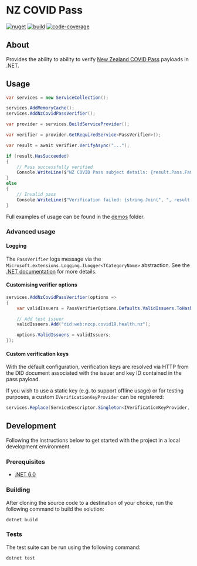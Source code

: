 # NZ COVID Pass

[![nuget][nuget-image]][nuget-url]
[![build][build-image]][build-url]
[![code-coverage][code-coverage-image]][code-coverage-url]

## About

Provides the ability to ability to verify [New Zealand COVID Pass](https://nzcp.covid19.health.nz/) payloads in .NET.

## Usage

```cs
var services = new ServiceCollection();

services.AddMemoryCache();
services.AddNzCovidPassVerifier();

var provider = services.BuildServiceProvider();

var verifier = provider.GetRequiredService<PassVerifier>();

var result = await verifier.VerifyAsync("...");

if (result.HasSucceeded)
{
    // Pass successfully verified
    Console.WriteLine($"NZ COVID Pass subject details: {result.Pass.FamilyName}, {result.Pass.GivenName} - {result.Pass.DateOfBirth}");
}
else
{    
    // Invalid pass
    Console.WriteLine($"Verification failed: {string.Join(", ", result.FailureReasons.Select(fr => fr.Code))}");
}
```

Full examples of usage can be found in the [demos](./demos/) folder.

### Advanced usage

#### Logging

The `PassVerifier` logs message via the `Microsoft.extensions.Logging.ILogger<TCategoryName>` abstraction. See the [.NET documentation](https://docs.microsoft.com/en-us/dotnet/core/extensions/logging?tabs=command-line) for more details.

#### Customising verifier options

```cs
services.AddNzCovidPassVerifier(options =>
{
    var validIssuers = PassVerifierOptions.Defaults.ValidIssuers.ToHashSet();

    // Add test issuer
    validIssuers.Add("did:web:nzcp.covid19.health.nz");

    options.ValidIssuers = validIssuers;    
});
```

#### Custom verification keys

With the default configuration, verification keys are resolved via HTTP from the DID document associated with the  issuer and key ID contained in the pass payload.

If you wish to use a static key (e.g. to support offline usage) or for testing purposes, a custom `IVerificationKeyProvider` can be registered:

```cs
services.Replace(ServiceDescriptor.Singleton<IVerificationKeyProvider, CustomVerificationKeyProvider>());
```

## Development

Following the instructions below to get started with the project in a local development environment.

### Prerequisites

- [.NET 6.0](https://dotnet.microsoft.com/download/dotnet/6.0)

### Building

After cloning the source code to a destination of your choice, run the following command to build the solution:

```console
dotnet build
```

### Tests

The test suite can be run using the following command:

```console
dotnet test
```

[nuget-image]: https://img.shields.io/nuget/v/NzCovidPass.Core?style=flat-square
[nuget-url]: https://www.nuget.org/packages/NzCovidPass.Core
[build-image]: https://img.shields.io/github/workflow/status/JedS6391/NzCovidPass/CI?style=flat-square
[build-url]: https://github.com/JedS6391/NzCovidPass/actions/workflows/ci.yml
[code-coverage-image]: https://img.shields.io/codecov/c/github/JedS6391/NzCovidPass?style=flat-square
[code-coverage-url]: https://app.codecov.io/gh/JedS6391/NzCovidPass